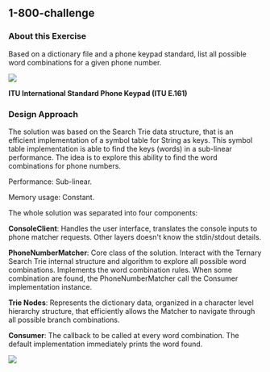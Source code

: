 ## 1-800-challenge

### About this Exercise

Based on a dictionary file and a phone keypad standard, list all possible word combinations for a given phone number.

![](https://raw.githubusercontent.com/darciopacifico/1-800-challenge/master/src/main/resources/phoneKeypad.png)

**ITU International Standard Phone Keypad (ITU E.161)**

### Design Approach

The solution was based on the Search Trie data structure, that is an efficient implementation of a symbol table for String as keys. This symbol table implementation is able to find the keys (words) in a sub-linear performance. The idea is to explore this ability to find the word combinations for phone numbers.

Performance: Sub-linear.

Memory usage: Constant.


The whole solution was separated into four components:

**ConsoleClient**: Handles the user interface, translates the console inputs to phone matcher requests. Other layers doesn't know the stdin/stdout details.

**PhoneNumberMatcher**: Core class of the solution. Interact with the Ternary Search Trie internal structure and algorithm to explore all possible word combinations. Implements the word combination rules. When some combination are found, the PhoneNumberMatcher call the Consumer implementation instance.

**Trie Nodes**: Represents the dictionary data, organized in a character level hierarchy structure, that efficiently allows the Matcher to navigate through all possible branch combinations.

**Consumer**: The callback to be called at every word combination. The default implementation immediately prints the word found.

![](https://raw.githubusercontent.com/darciopacifico/1-800-challenge/master/src/main/resources/ClassDiagram.png)



